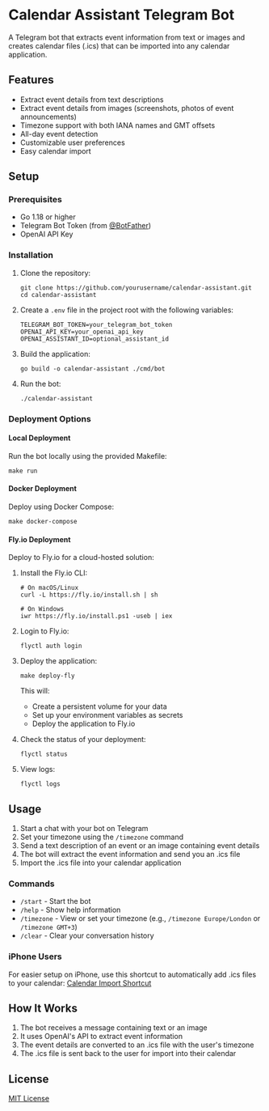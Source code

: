 # Calendar Assistant Telegram Bot

A Telegram bot that extracts event information from text or images and creates calendar files (.ics) that can be imported into any calendar application.

## Features

- Extract event details from text descriptions
- Extract event details from images (screenshots, photos of event announcements)
- Timezone support with both IANA names and GMT offsets
- All-day event detection
- Customizable user preferences
- Easy calendar import

## Setup

### Prerequisites

- Go 1.18 or higher
- Telegram Bot Token (from [@BotFather](https://t.me/BotFather))
- OpenAI API Key

### Installation

1. Clone the repository:
   ```
   git clone https://github.com/yourusername/calendar-assistant.git
   cd calendar-assistant
   ```

2. Create a `.env` file in the project root with the following variables:
   ```
   TELEGRAM_BOT_TOKEN=your_telegram_bot_token
   OPENAI_API_KEY=your_openai_api_key
   OPENAI_ASSISTANT_ID=optional_assistant_id
   ```

3. Build the application:
   ```
   go build -o calendar-assistant ./cmd/bot
   ```

4. Run the bot:
   ```
   ./calendar-assistant
   ```

### Deployment Options

#### Local Deployment

Run the bot locally using the provided Makefile:
```
make run
```

#### Docker Deployment

Deploy using Docker Compose:
```
make docker-compose
```

#### Fly.io Deployment

Deploy to Fly.io for a cloud-hosted solution:

1. Install the Fly.io CLI:
   ```
   # On macOS/Linux
   curl -L https://fly.io/install.sh | sh
   
   # On Windows
   iwr https://fly.io/install.ps1 -useb | iex
   ```

2. Login to Fly.io:
   ```
   flyctl auth login
   ```

3. Deploy the application:
   ```
   make deploy-fly
   ```

   This will:
   - Create a persistent volume for your data
   - Set up your environment variables as secrets
   - Deploy the application to Fly.io

4. Check the status of your deployment:
   ```
   flyctl status
   ```

5. View logs:
   ```
   flyctl logs
   ```

## Usage

1. Start a chat with your bot on Telegram
2. Set your timezone using the `/timezone` command
3. Send a text description of an event or an image containing event details
4. The bot will extract the event information and send you an .ics file
5. Import the .ics file into your calendar application

### Commands

- `/start` - Start the bot
- `/help` - Show help information
- `/timezone` - View or set your timezone (e.g., `/timezone Europe/London` or `/timezone GMT+3`)
- `/clear` - Clear your conversation history

### iPhone Users

For easier setup on iPhone, use this shortcut to automatically add .ics files to your calendar:
[Calendar Import Shortcut](https://www.icloud.com/shortcuts/db9d3a471c414a1abd2ba7b960395bee)

## How It Works

1. The bot receives a message containing text or an image
2. It uses OpenAI's API to extract event information
3. The event details are converted to an .ics file with the user's timezone
4. The .ics file is sent back to the user for import into their calendar

## License

[MIT License](LICENSE) 